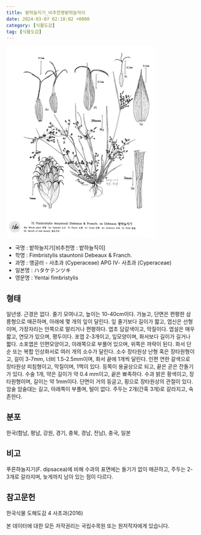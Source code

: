 ```yaml
---
title: 밭하늘지기_비추천명밭하늘직이
date: 2024-03-07 02:18:02 +0800
category: [식물도감]
tag: [식물도감]
---
```




![밭하늘지기[비추천명 : 밭하늘직이]](/assets/img/fileUpload/plants/basic/illustration/33006_illustration_th2.jpg)
- 국명 : 밭하늘지기[비추천명 : 밭하늘직이]
- 학명 : Fimbristylis stauntonii Debeaux & Franch.
- 과명 : 앵글러 - 사초과 (Cyperaceae) APG Ⅳ- 사초과 (Cyperaceae)
- 일본명 : ハタケテンツキ
- 영문명 : Yentai fimbristylis


## 형태
일년생. 근경은 없다. 줄기 모여나고, 높이는 10-40cm이다. 가늘고, 단면은 편평한 삼릉형으로 매끈하며, 아래에 몇 개의 잎이 달린다. 잎 줄기보다 길이가 짧고, 엽신은 선형이며, 가장자리는 안쪽으로 말리거나 편평하다. 엽초 담갈색이고, 막질이다. 엽설은 매우 짧고, 연모가 있으며, 평두이다. 포엽 2-3개이고, 잎모양이며, 화서보다 길이가 길거나 짧다. 소포엽은 인편모양이고, 아래쪽으로 부풀어 있으며, 위쪽은 까락이 된다. 화서 단순 또는 복합 인상화서로 여러 개의 소수가 달린다. 소수 장타원상 난형 혹은 장타원형이고, 길이 3-7mm, 너비 1.5-2.5mm이며, 화서 끝에 1개씩 달린다. 인편 연한 갈색으로 장타원상 피침형이고, 막질이며, 1맥이 있다. 등쪽이 용골상으로 되고, 끝은 곧은 잔돌기가 있다. 수술 1개, 약은 길이가 약 0.4 mm이고, 끝은 뾰족하다. 수과 밝은 황색이고, 장타원형이며, 길이는 약 1mm이다. 단면이 거의 둥글고, 횡으로 장타원상의 관절이 있다. 암술 암술대는 길고, 아래쪽이 부풀며, 털이 없다. 주두는 2개(간혹 3개)로 갈라지고, 숙존한다.
## 분포
한국(함남, 평남, 강원, 경기, 충북, 경남, 전남), 충국, 일본
## 비고
푸른하늘지기(F. dipsacea)에 비해 수과의 표면에는 돌기가 없이 매끈하고, 주두는 2-3개로 갈라지며, 늦게까지 남아 있는 점이 다르다.
## 참고문헌
한국식물 도해도감 4 사초과(2016)






본 데이터에 대한 모든 저작권리는 국립수목원 또는 원저작자에게 있습니다.
